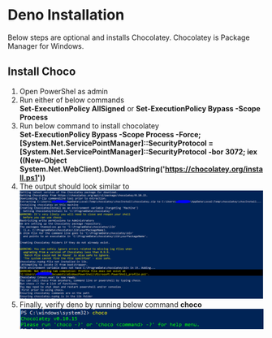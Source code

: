 # Deno Installation

Below steps are optional and installs Chocolatey. Chocolatey is Package Manager for Windows.
## Install Choco
1. Open PowerShel as admin
2. Run either of below commands   
**Set-ExecutionPolicy AllSigned** or **Set-ExecutionPolicy Bypass -Scope Process**
3. Run below command to install chocolatey  
**Set-ExecutionPolicy Bypass -Scope Process -Force; [System.Net.ServicePointManager]::SecurityProtocol = [System.Net.ServicePointManager]::SecurityProtocol -bor 3072; iex ((New-Object System.Net.WebClient).DownloadString('https://chocolatey.org/install.ps1'))** 
4. The output should look similar to
![Result](https://github.com/vikbehal/Explore/blob/master/QuickReview/Artifcats/InstallationResult.PNG)
5. Finally, verify deno by running below command
**choco**
![Verify Choco](https://github.com/vikbehal/Explore/blob/master/QuickReview/Artifcats/VerifyDeno.PNG)
